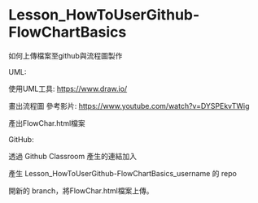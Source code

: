 # Lesson_HowToUserGithub-FlowChartBasics
如何上傳檔案至github與流程圖製作

UML:

使用UML工具: https://www.draw.io/

畫出流程圖
參考影片: https://www.youtube.com/watch?v=DYSPEkvTWig

產出FlowChar.html檔案


GitHub:

透過 Github Classroom 產生的連結加入

產生 Lesson_HowToUserGithub-FlowChartBasics_username 的 repo

開新的 branch，將FlowChar.html檔案上傳。







